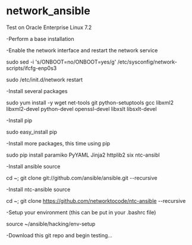 # network_ansible
Test on Oracle Enterprise Linux 7.2

-Perform a base installation 

-Enable the network interface and restart the network service

sudo sed -i 's/ONBOOT=no/ONBOOT=yes/g' /etc/sysconfig/network-scripts/ifcfg-enp0s3

sudo /etc/init.d/network restart

-Install several packages

sudo yum install -y wget net-tools git python-setuptools gcc libxml2 libxml2-devel python-devel openssl-devel libxslt libsxlt-devel

-Install pip

sudo easy_install pip

-Install more packages, this time using pip

sudo pip install paramiko PyYAML Jinja2 httplib2 six ntc-ansibl

-Install ansible source

cd ~; git clone git://github.com/ansible/ansible.git --recursive

-Install ntc-ansible source

cd ~; git clone https://github.com/networktocode/ntc-ansible --recursive

-Setup your environment (this can be put in your .bashrc file)

source ~/ansible/hacking/env-setup

-Download this git repo and begin testing...
